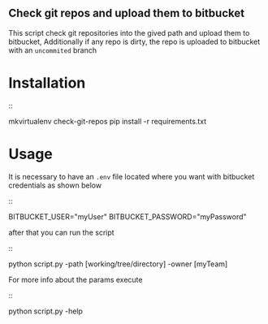 ## Check git repos and upload them to bitbucket

This script check git repositories into the gived path and upload them to bitbucket, Additionally if any repo is dirty, the repo is uploaded to bitbucket with an `uncommited` branch

Installation
============

::

mkvirtualenv check-git-repos
pip install -r requirements.txt

Usage
=====

It is necessary to have an `.env` file located where you want with bitbucket credentials as shown below

::

BITBUCKET_USER="myUser"
BITBUCKET_PASSWORD="myPassword"

after that you can run the script

::

python script.py -path [working/tree/directory] -owner [myTeam]


For more info about the params execute 

::

python script.py -help



